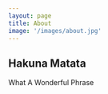 ```yaml
---
layout: page
title: About
image: '/images/about.jpg'
---
```


## Hakuna Matata
What A Wonderful Phrase
